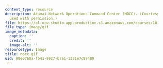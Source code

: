 ```yaml
---
content_type: resource
description: Akamai Network Operations Command Center (NOCC). (Courtesy of Akamai,
  used with permission.)
file: https://ol-ocw-studio-app-production.s3.amazonaws.com/courses/18-996-topics-in-theoretical-computer-science-internet-research-problems-spring-2002/00e0768afb419927b7a11331e7c87489_nocc.gif
file_type: image/gif
image_metadata:
  caption: ''
  credit: ''
  image-alt: ''
resourcetype: Image
title: nocc.gif
uid: 00e0768a-fb41-9927-b7a1-1331e7c87489
---
```

